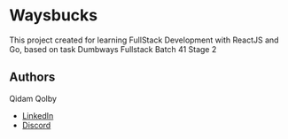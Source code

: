 # Waysbucks

This project created for learning FullStack Development with ReactJS and Go, based on task Dumbways Fullstack Batch 41 Stage 2

## Authors

Qidam Qolby

- <a href ="https://www.linkedin.com/in/qidamqolby/">LinkedIn</a>
- <a href ="https://discordapp.com/users/398019777295155201">Discord</a>
